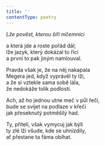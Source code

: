 ```yaml
---
title: ''
contentType: poetry
---
```


<section>

_Lže pověst, kterou šíří ničemníci_

a která jde a roste pořád dál;  
lže jazyk, který dokázal to říci  
a první to pak jiným namlouval.

</section>

<section>

Pravda však je, že na něj nakapala  
Megera jed, když vyprávěl ty lži,  
a že si vztekle sama sobě lála,  
že nedokáže tolik podlosti.

</section>

<section>

Ach, až ho jednou utne meč v půl řeči,  
bude se svíjet na podlaze v křeči  
jak přeseknutý potměšilý had.

</section>

<section>

Ty, příteli, však vymycuj jak býlí  
ty zlé lži všude, kde se uhnízdily,  
ať přestane ta fáma obíhat.

</section>
